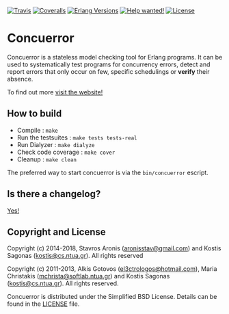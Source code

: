 [![Travis][travis badge]][travis]
[![Coveralls][coveralls badge]][coveralls]
[![Erlang Versions][erlang versions badge]][travis]
[![Help wanted!][help wanted badge]][help wanted]
[![License][license badge]][license]

# Concuerror

Concuerror is a stateless model checking tool for Erlang programs. It can be used to systematically test programs for concurrency errors, detect and report errors that only occur on few, specific schedulings or **verify** their absence.

To find out more [visit the website!][website]

## How to build

* Compile             : `make`
* Run the testsuites  : `make tests tests-real`
* Run Dialyzer        : `make dialyze`
* Check code coverage : `make cover`
* Cleanup             : `make clean`

The preferred way to start concuerror is via the `bin/concuerror` escript.

## Is there a changelog?

[Yes!][changelog]

## Copyright and License

Copyright (c) 2014-2018,
Stavros Aronis (<aronisstav@gmail.com>) and
Kostis Sagonas (<kostis@cs.ntua.gr>).
All rights reserved

Copyright (c) 2011-2013,
Alkis Gotovos (<el3ctrologos@hotmail.com>),
Maria Christakis (<mchrista@softlab.ntua.gr>) and
Kostis Sagonas (<kostis@cs.ntua.gr>).
All rights reserved.

Concuerror is distributed under the Simplified BSD License.
Details can be found in the [LICENSE][license] file.

<!-- Links -->
[changelog]: ./CHANGELOG.md
[coveralls]: https://coveralls.io/github/parapluu/Concuerror
[help wanted]: https://github.com/parapluu/Concuerror/labels/help%20wanted
[license]: ./LICENSE
[travis]: https://travis-ci.org/parapluu/Concuerror
[website]: http://parapluu.github.io/Concuerror

<!-- Badges -->
[coveralls badge]: https://img.shields.io/coveralls/github/parapluu/Concuerror/master.svg?style=flat-square
[erlang versions badge]: https://img.shields.io/badge/erlang-R16B03%20to%2020.2-blue.svg?style=flat-square
[help wanted badge]: https://img.shields.io/waffle/label/parapluu/concuerror/help%20wanted.svg?label=help%20wanted&style=flat-square
[license badge]: https://img.shields.io/github/license/parapluu/Concuerror.svg?style=flat-square
[travis badge]: https://img.shields.io/travis/parapluu/Concuerror/master.svg?style=flat-square
